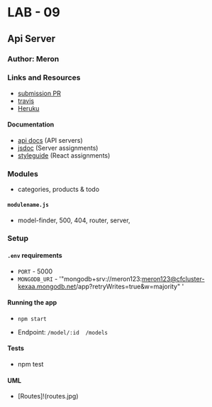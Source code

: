 # LAB - 09

## Api Server

### Author: Meron 

### Links and Resources
* [submission PR](https://github.com/meron-401n14/lab-09/pull/2)
* [travis](http://xyz.com)
* [Heruku](http://xyz.com) 


#### Documentation
* [api docs](http://xyz.com) (API servers)
* [jsdoc](http://xyz.com) (Server assignments)
* [styleguide](http://xyz.com) (React assignments)

### Modules
* categories, products & todo
#### `modulename.js`
* model-finder, 500, 404, router, server, 
### Setup
#### `.env` requirements
* `PORT` - 5000
* `MONGODB_URI` - '"mongodb+srv://meron123:meron123@cfcluster-kexaa.mongodb.net/app?retryWrites=true&w=majority" '

#### Running the app
* `npm start` 

* Endpoint: `/model/:id  /models`
#### Tests
* npm test

#### UML
* [Routes]!(routes.jpg)





  

  

